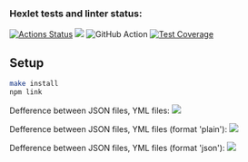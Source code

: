 ### Hexlet tests and linter status:
[![Actions Status](https://github.com/Daria-Savicheva/frontend-project-46/workflows/hexlet-check/badge.svg)](https://github.com/Daria-Savicheva/frontend-project-46/actions)
<a href="https://codeclimate.com/github/Daria-Savicheva/frontend-project-46/maintainability"><img src="https://api.codeclimate.com/v1/badges/e2244d5fcad9fb22f9db/maintainability" /></a>
![GitHub Action](https://github.com/Daria-Savicheva/frontend-project-46/actions/workflows/github-actions-demo.yml/badge.svg)
[![Test Coverage](https://api.codeclimate.com/v1/badges/e2244d5fcad9fb22f9db/test_coverage)](https://codeclimate.com/github/Daria-Savicheva/frontend-project-46/test_coverage)

## Setup
```bash
make install
npm link
```

Defference between JSON files, YML files:
<a href="https://asciinema.org/a/581793" target="_blank"><img src="https://asciinema.org/a/581793.svg" /></a>

Defference between JSON files, YML files (format 'plain'):
<a href="https://asciinema.org/a/581808" target="_blank"><img src="https://asciinema.org/a/581808.svg" /></a>

Defference between JSON files, YML files (format 'json'):
<a href="https://asciinema.org/a/581811" target="_blank"><img src="https://asciinema.org/a/581811.svg" /></a>